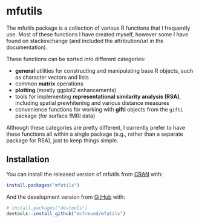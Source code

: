 
<!-- README.md is generated from README.Rmd. Please edit that file -->

# mfutils

<!-- badges: start -->
<!-- badges: end -->

The mfutils package is a collection of various R functions that I
frequently use. Most of these functions I have created myself, however
some I have found on stackexchange (and included the attribution/url in
the documentation).

These functions can be sorted into different categories:

-   **general** utilities for constructing and manipulating base R
    objects, such as character vectors and lists
-   common **matrix** operations
-   **plotting** (mostly ggplot2 enhancements)
-   tools for implementing **representational similarity analysis
    (RSA)**, including spatial prewhitening and various distance
    measures
-   convenience functions for working with **gifti** objects from the
    `gifti` package (for surface fMRI data)

Although these categories are pretty different, I currently prefer to
have these functions all within a single package (e.g., rather than a
separate package for RSA), just to keep things simple.

## Installation

You can install the released version of mfutils from
[CRAN](https://CRAN.R-project.org) with:

``` r
install.packages("mfutils")
```

And the development version from [GitHub](https://github.com/) with:

``` r
# install.packages("devtools")
devtools::install_github("mcfreund/mfutils")
```
